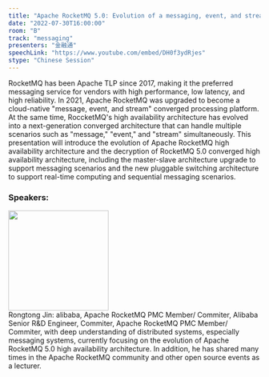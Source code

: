```yaml
---
title: "Apache RocketMQ 5.0: Evolution of a messaging, event, and stream converged high availability architecture"
date: "2022-07-30T16:00:00"
room: "B"
track: "messaging"
presenters: "金融通"
speechLink: "https://www.youtube.com/embed/DH0f3ydRjes"
stype: "Chinese Session"
---
```

RocketMQ has been Apache TLP since 2017, making it the preferred messaging service for vendors with high performance, low latency, and high reliability. In 2021, Apache RocketMQ was upgraded to become a cloud-native "message, event, and stream" converged processing platform. At the same time, RoccketMQ's high availability architecture has evolved into a next-generation converged architecture that can handle multiple scenarios such as "message," "event," and "stream" simultaneously. This presentation will introduce the evolution of Apache RocketMQ high availability architecture and the decryption of RocketMQ 5.0 converged high availability architecture, including the master-slave architecture upgrade to support messaging scenarios and the new pluggable switching architecture to support real-time computing and sequential messaging scenarios.
 ### Speakers: 
 <img src="images/speaker/1052.png" width="200" /><br>Rongtong Jin: alibaba, Apache RocketMQ PMC Member/ Commiter, Alibaba Senior R&D Engineer, Commiter, Apache RocketMQ PMC Member/ Commiter, with deep understanding of distributed systems, especially messaging systems, currently focusing on the evolution of Apache RocketMQ 5.0 high availability architecture. In addition, he has shared many times in the Apache RocketMQ community and other open source events as a lecturer.

 